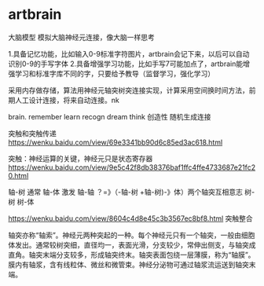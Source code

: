 # artbrain
大脑模型
模拟大脑神经元连接，像大脑一样思考

1.具备记忆功能，比如输入0-9标准字符图片，artbrain会记下来，以后可以自动识别0-9的手写字体
2.具备增强学习功能，比如手写7可能加点了，artbrain能增强学习和标准字库不同的字，只要给予教导（监督学习，强化学习）

采用内存做存储，算法用神经元轴突树突连接实现，计算采用空间换时间方法，前期人工设计连接，将来自动连接。nk


brain.
   remember
   learn
   recogn
   dream
   think
   创造性
   随机生成连接
   
突触和突触传递
https://wenku.baidu.com/view/69e3341bb90d6c85ed3ac618.html

突触：神经运算的关键，神经元只是状态寄存器
https://wenku.baidu.com/view/9e5c42f8db38376baf1ffc4ffe4733687e21fc20.html

轴-树  通常
轴-体  激发
轴-轴  ？=》（-轴-树 +轴-树)-》体）两个轴突互相意志
树-树
树-体

https://wenku.baidu.com/view/8604c4d8e45c3b3567ec8bf8.html
突触整合

轴突亦称“轴索”。神经元两种突起的一种。每个神经元只有一个轴突，一般由细胞体发出。通常较树突细，直径均一，表面光滑，分支较少，常伸出侧支，与轴突成直角。轴突末端分支较多，形成轴突终末。轴突表面包绕一层薄膜，称为“轴膜”。膜内有轴浆，含有线粒体、微丝和微管束。神经分泌物可通过轴浆流运送到轴突末端。
